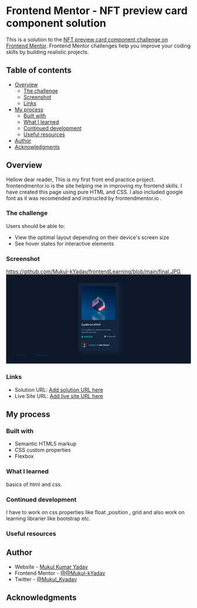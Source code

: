 # Frontend Mentor - NFT preview card component solution

This is a solution to the [NFT preview card component challenge on Frontend Mentor](https://www.frontendmentor.io/challenges/nft-preview-card-component-SbdUL_w0U). Frontend Mentor challenges help you improve your coding skills by building realistic projects. 

## Table of contents

- [Overview](#overview)
  - [The challenge](#the-challenge)
  - [Screenshot](#screenshot)
  - [Links](#links)
- [My process](#my-process)
  - [Built with](#built-with)
  - [What I learned](#what-i-learned)
  - [Continued development](#continued-development)
  - [Useful resources](#useful-resources)
- [Author](#author)
- [Acknowledgments](#acknowledgments)


## Overview
Hellow dear reader, 
This is my first front end practice project. frontendmentor.io is the site helping me in improving my frontend skills. I have created this page using pure HTML and CSS. I also included google font as it was recomended and instructed by frontendmentor.io .

### The challenge

Users should be able to:

- View the optimal layout depending on their device's screen size
- See hover states for interactive elements

### Screenshot

https://github.com/Mukul-kYadav/frontendLearning/blob/main/final.JPG
![](./final.jpg)



### Links

- Solution URL: [Add solution URL here](https://github.com/Mukul-kYadav/frontendLearning01.git)
- Live Site URL: [Add live site URL here](https://your-live-site-url.com)

## My process

### Built with

- Semantic HTML5 markup
- CSS custom properties
- Flexbox



### What I learned

basics of html and css.


### Continued development

I have to work on css properties like float ,position , grid and also work on learning librarier like bootstrap etc.

### Useful resources


## Author

- Website - [Mukul Kumar Yadav](https://www.your-site.com)
- Frontend Mentor - [@@Mukul-kYadav](https://www.frontendmentor.io/profile/Mukul-kYadav)
- Twitter - [@Mukul_Kyadav](https://www.twitter.com/Mukul_Kyadav)


## Acknowledgments


